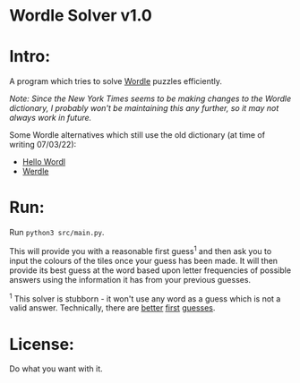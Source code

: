 Wordle Solver v1.0
=============

# Intro:

A program which tries to solve [Wordle](https://www.powerlanguage.co.uk/wordle/) puzzles efficiently.

<i>Note: Since the New York Times seems to be making changes to the Wordle dictionary, I probably won't be maintaining this any further, so it may not always work in future.</i>

Some Wordle alternatives which still use the old dictionary (at time of writing 07/03/22):

- [Hello Wordl](https://hellowordl.net/)
- [Werdle](https://demoman.net/etcetera/werdle/)

# Run:

Run `python3 src/main.py`.

This will provide you with a reasonable first guess<sup>1</sup> and then ask you to input the colours of the tiles once your guess has been made. It will then provide its best guess at the word based upon letter frequencies of possible answers using the information it has from your previous guesses.

<sup>1</sup> This solver is stubborn - it won't use any word as a guess which is not a valid answer. Technically, there are [<u>better</u>](https://matt-rickard.com/wordle-whats-the-best-starting-word/) [<u>first</u>](https://www.youtube.com/watch?v=v68zYyaEmEA) [<u>guesses</u>](https://www.theringer.com/2022/1/7/22870249/what-to-do-when-playing-the-word-game-wordle-isnt-enough-solve-it).

# License:

Do what you want with it.




